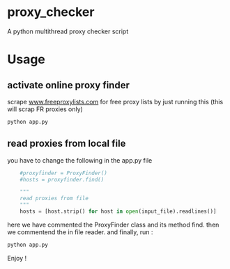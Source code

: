 # proxy_checker
A python multithread proxy checker script

# Usage

## activate online proxy finder

scrape www.freeproxylists.com for free proxy lists by just running this (this will scrap FR proxies only)

```python
python app.py
```

## read proxies from local file

you have to change the following in the app.py file

```python
    #proxyfinder = ProxyFinder()
    #hosts = proxyfinder.find()

    """
    read proxies from file
    """
    hosts = [host.strip() for host in open(input_file).readlines()]
```
here we have commented the ProxyFinder class and its method find. then we commentend the in file reader. and finally, run :

```python
python app.py
```


Enjoy !

